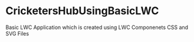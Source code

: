 # CricketersHubUsingBasicLWC
Basic LWC Application which is created using LWC Componenets CSS and SVG Files
